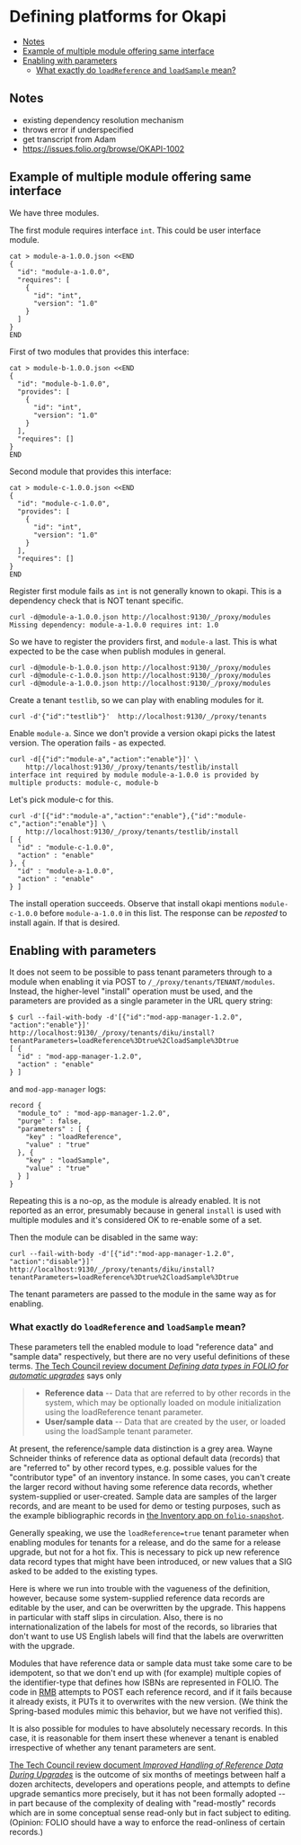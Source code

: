# Defining platforms for Okapi

<!-- md2toc -l 2 okapi-platforms.md -->
* [Notes](#notes)
* [Example of multiple module offering same interface](#example-of-multiple-module-offering-same-interface)
* [Enabling with parameters](#enabling-with-parameters)
    * [What exactly do `loadReference` and `loadSample` mean?](#what-exactly-do-loadreference-and-loadsample-mean)


## Notes

* existing dependency resolution mechanism
* throws error if underspecified
* get transcript from Adam
* https://issues.folio.org/browse/OKAPI-1002


## Example of multiple module offering same interface

We have three modules.

The first module requires interface `int`. This could be user interface
module.

```
cat > module-a-1.0.0.json <<END
{
  "id": "module-a-1.0.0",
  "requires": [
    {
      "id": "int",
      "version": "1.0"
    }
  ]
}
END
```

First of two modules that provides this interface:

```
cat > module-b-1.0.0.json <<END
{
  "id": "module-b-1.0.0",
  "provides": [
    {
      "id": "int",
      "version": "1.0"
    }
  ],
  "requires": []
}
END
```

Second module that provides this interface:

```
cat > module-c-1.0.0.json <<END
{
  "id": "module-c-1.0.0",
  "provides": [
    {
      "id": "int",
      "version": "1.0"
    }
  ],
  "requires": []
}
END
```


Register first module fails as `int` is not generally known to okapi.
This is a dependency check that is NOT tenant specific.

```
curl -d@module-a-1.0.0.json http://localhost:9130/_/proxy/modules
Missing dependency: module-a-1.0.0 requires int: 1.0
```

So we have to register the providers first, and `module-a` last.
This is what expected to be the case when publish modules in general.

```
curl -d@module-b-1.0.0.json http://localhost:9130/_/proxy/modules
curl -d@module-c-1.0.0.json http://localhost:9130/_/proxy/modules
curl -d@module-a-1.0.0.json http://localhost:9130/_/proxy/modules
```

Create a tenant `testlib`, so we can play with enabling modules for it.

```
curl -d'{"id":"testlib"}'  http://localhost:9130/_/proxy/tenants
```

Enable `module-a`. Since we don't provide a version okapi picks the
latest version.  The operation fails - as expected.

```
curl -d[{"id":"module-a","action":"enable"}]' \
    http://localhost:9130/_/proxy/tenants/testlib/install
interface int required by module module-a-1.0.0 is provided by multiple products: module-c, module-b
```

Let's pick module-c for this.

```
curl -d'[{"id":"module-a","action":"enable"},{"id":"module-c","action":"enable"}] \
    http://localhost:9130/_/proxy/tenants/testlib/install
[ {
  "id" : "module-c-1.0.0",
  "action" : "enable"
}, {
  "id" : "module-a-1.0.0",
  "action" : "enable"
} ]

```

The install operation succeeds. Observe that install okapi mentions
`module-c-1.0.0` before `module-a-1.0.0` in this list. The response can
be *reposted* to install again. If that is desired. 



## Enabling with parameters

It does not seem to be possible to pass tenant parameters through to a module when enabling it via POST to `/_/proxy/tenants/TENANT/modules`. Instead, the higher-level "install" operation must be used, and the parameters are provided as a single parameter in the URL query string:
```
$ curl --fail-with-body -d'[{"id":"mod-app-manager-1.2.0", "action":"enable"}]' http://localhost:9130/_/proxy/tenants/diku/install?tenantParameters=loadReference%3Dtrue%2CloadSample%3Dtrue
[ {
  "id" : "mod-app-manager-1.2.0",
  "action" : "enable"
} ]
```
and `mod-app-manager` logs:
```
record {
  "module_to" : "mod-app-manager-1.2.0",
  "purge" : false,
  "parameters" : [ {
    "key" : "loadReference",
    "value" : "true"
  }, {
    "key" : "loadSample",
    "value" : "true"
  } ]
}
```
Repeating this is a no-op, as the module is already enabled. It is not reported as an error, presumably because in general `install` is used with multiple modules and it's considered OK to re-enable some of a set.

Then the module can be disabled in the same way:
```
curl --fail-with-body -d'[{"id":"mod-app-manager-1.2.0", "action":"disable"}]' http://localhost:9130/_/proxy/tenants/diku/install?tenantParameters=loadReference%3Dtrue%2CloadSample%3Dtrue
```
The tenant parameters are passed to the module in the same way as for enabling.


### What exactly do `loadReference` and `loadSample` mean?

These parameters tell the enabled module to load "reference data" and "sample data" respectively, but there are no very useful definitions of these terms. [The Tech Council review document _Defining data types in FOLIO for automatic upgrades_](https://wiki.folio.org/display/TC/Defining+data+types+in+FOLIO+for+automatic+upgrades) says only
 
> * **Reference data** --
> Data that are referred to by other records in the system, which may be optionally loaded on module initialization using the loadReference tenant parameter.
> * **User/sample data** --
> Data that are created by the user, or loaded using the loadSample tenant parameter.

At present, the reference/sample data distinction is a grey area. Wayne Schneider thinks of reference data as optional default data (records) that are "referred to" by other record types, e.g. possible values for the "contributor type" of an inventory instance. In some cases, you can't create the larger record without having some reference data records, whether system-supplied or user-created. Sample data are samples of the larger records, and are meant to be used for demo or testing purposes, such as the example bibliographic records in [the Inventory app on `folio-snapshot`](https://folio-snapshot.dev.folio.org/inventory?sort=title).

Generally speaking, we use the `loadReference=true` tenant parameter when enabling modules for tenants for a release, and do the same for a release upgrade, but not for a hot fix. This is necessary to pick up new reference data record types that might have been introduced, or new values that a SIG asked to be added to the existing types.

Here is where we run into trouble with the vagueness of the definition, however, because some system-supplied reference data records are editable by the user, and can be overwritten by the upgrade. This happens in particular with staff slips in circulation. Also, there is no internationalization of the labels for most of the records, so libraries that don't want to use US English labels will find that the labels are overwritten with the upgrade.

Modules that have reference data or sample data must take some care to be idempotent, so that we don't end up with (for example) multiple copies of the identifier-type that defines how ISBNs are represented in FOLIO. The code in [RMB](https://github.com/folio-org/raml-module-builder/) attempts to POST each reference record, and if it fails because it already exists, it PUTs it to overwrites with the new version. (We think the Spring-based modules mimic this behavior, but we have not verified this).

It is also possible for modules to have absolutely necessary records. In this case, it is reasonable for them insert these whenever a tenant is enabled irrespective of whether any tenant parameters are sent.

[The Tech Council review document _Improved Handling of Reference Data During Upgrades_](https://wiki.folio.org/display/TC/Improved+Handling+of+Reference+Data+During+Upgrades) is the outcome of six months of meetings between half a dozen architects, developers and operations people, and attempts to define upgrade semantics more precisely, but it has not been formally adopted -- in part because of the complexity of dealing with "read-mostly" records which are in some conceptual sense read-only but in fact subject to editing. (Opinion: FOLIO should have a way to enforce the read-onliness of certain records.)


